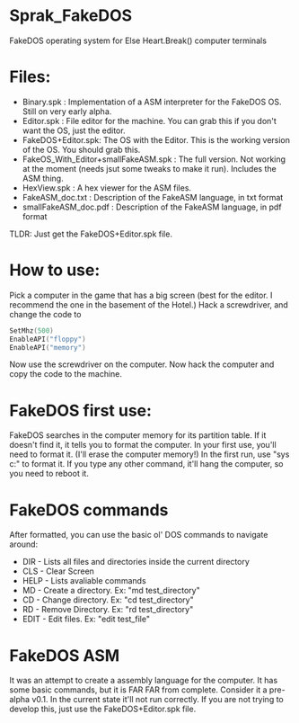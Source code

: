 # Sprak_FakeDOS
FakeDOS operating system for Else Heart.Break() computer terminals

# Files:
  * Binary.spk : Implementation of a ASM interpreter for the FakeDOS OS. Still on very early alpha.
  * Editor.spk : File editor for the machine. You can grab this if you don't want the OS, just the editor.
  * FakeDOS+Editor.spk: The OS with the Editor. This is the working version of the OS. You should grab this.
  * FakeOS_With_Editor+smallFakeASM.spk : The full version. Not working at the moment (needs jsut some tweaks to make it run). Includes the ASM thing.
  * HexView.spk : A hex viewer for the ASM files.
  * FakeASM_doc.txt : Description of the FakeASM language, in txt format
  * smallFakeASM_doc.pdf : Description of the FakeASM language, in pdf format
  
 TLDR: Just get the FakeDOS+Editor.spk file.
  


# How to use:
Pick a computer in the game that has a big screen (best for the editor. I recommend the one in the basement of the Hotel.)
Hack a screwdriver, and change the code to 
```lua
SetMhz(500)
EnableAPI("floppy")
EnableAPI("memory")
```
Now use the screwdriver on the computer.
Now hack the computer and copy the code to the machine.

# FakeDOS first use:
FakeDOS searches in the computer memory for its partition table. If it doesn't find it, it tells you to format the computer.
In your first use, you'll need to format it. (I'll erase the computer memory!)
In the first run, use "sys c:" to format it. If you type any other command, it'll hang the computer, so you need to reboot it.

# FakeDOS commands
After formatted, you can use the basic ol' DOS commands to navigate around:

* DIR - Lists all files and directories inside the current directory
* CLS - Clear Screen
* HELP - Lists avaliable commands
* MD - Create a directory. Ex: "md test_directory"
* CD - Change directory. Ex: "cd test_directory"
* RD - Remove Directory. Ex: "rd test_directory"
* EDIT - Edit files. Ex: "edit test_file"
  
 # FakeDOS ASM
 It was an attempt to create a assembly language for the computer. It has some basic commands, but it is FAR FAR from complete. Consider it a pre-alpha v0.1.
 In the current state it'll not run correctly. If you are not trying to develop this, just use the FakeDOS+Editor.spk file.
